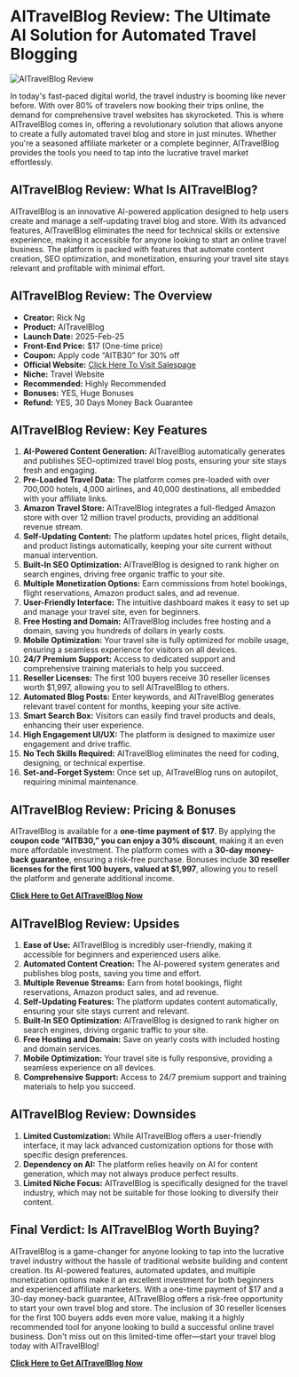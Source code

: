 # AITravelBlog Review: The Ultimate AI Solution for Automated Travel Blogging

![AITravelBlog Review](https://github.com/user-attachments/assets/4ec50d08-9707-4672-9333-8da895137112)


In today's fast-paced digital world, the travel industry is booming like never before. With over 80% of travelers now booking their trips online, the demand for comprehensive travel websites has skyrocketed. This is where AITravelBlog comes in, offering a revolutionary solution that allows anyone to create a fully automated travel blog and store in just minutes. Whether you're a seasoned affiliate marketer or a complete beginner, AITravelBlog provides the tools you need to tap into the lucrative travel market effortlessly.

## AITravelBlog Review: What Is AITravelBlog?

AITravelBlog is an innovative AI-powered application designed to help users create and manage a self-updating travel blog and store. With its advanced features, AITravelBlog eliminates the need for technical skills or extensive experience, making it accessible for anyone looking to start an online travel business. The platform is packed with features that automate content creation, SEO optimization, and monetization, ensuring your travel site stays relevant and profitable with minimal effort.

## AITravelBlog Review: The Overview

- **Creator:** Rick Ng
- **Product:** AITravelBlog
- **Launch Date:** 2025-Feb-25
- **Front-End Price:** $17 (One-time price)
- **Coupon:** Apply code “AITB30” for 30% off
- **Official Website:** [Click Here To Visit Salespage](https://bit.ly/4iwJQKh)
- **Niche:** Travel Website
- **Recommended:** Highly Recommended
- **Bonuses:** YES, Huge Bonuses
- **Refund:** YES, 30 Days Money Back Guarantee

## AITravelBlog Review: Key Features

1. **AI-Powered Content Generation:** AITravelBlog automatically generates and publishes SEO-optimized travel blog posts, ensuring your site stays fresh and engaging.
2. **Pre-Loaded Travel Data:** The platform comes pre-loaded with over 700,000 hotels, 4,000 airlines, and 40,000 destinations, all embedded with your affiliate links.
3. **Amazon Travel Store:** AITravelBlog integrates a full-fledged Amazon store with over 12 million travel products, providing an additional revenue stream.
4. **Self-Updating Content:** The platform updates hotel prices, flight details, and product listings automatically, keeping your site current without manual intervention.
5. **Built-In SEO Optimization:** AITravelBlog is designed to rank higher on search engines, driving free organic traffic to your site.
6. **Multiple Monetization Options:** Earn commissions from hotel bookings, flight reservations, Amazon product sales, and ad revenue.
7. **User-Friendly Interface:** The intuitive dashboard makes it easy to set up and manage your travel site, even for beginners.
8. **Free Hosting and Domain:** AITravelBlog includes free hosting and a domain, saving you hundreds of dollars in yearly costs.
9. **Mobile Optimization:** Your travel site is fully optimized for mobile usage, ensuring a seamless experience for visitors on all devices.
10. **24/7 Premium Support:** Access to dedicated support and comprehensive training materials to help you succeed.
11. **Reseller Licenses:** The first 100 buyers receive 30 reseller licenses worth $1,997, allowing you to sell AITravelBlog to others.
12. **Automated Blog Posts:** Enter keywords, and AITravelBlog generates relevant travel content for months, keeping your site active.
13. **Smart Search Box:** Visitors can easily find travel products and deals, enhancing their user experience.
14. **High Engagement UI/UX:** The platform is designed to maximize user engagement and drive traffic.
15. **No Tech Skills Required:** AITravelBlog eliminates the need for coding, designing, or technical expertise.
16. **Set-and-Forget System:** Once set up, AITravelBlog runs on autopilot, requiring minimal maintenance.

## AITravelBlog Review: Pricing & Bonuses

AITravelBlog is available for a **one-time payment of $17**. By applying the **coupon code “AITB30,” you can enjoy a 30% discount**, making it an even more affordable investment. The platform comes with a **30-day money-back guarantee**, ensuring a risk-free purchase. Bonuses include **30 reseller licenses for the first 100 buyers, valued at $1,997**, allowing you to resell the platform and generate additional income.

**[Click Here to Get AITravelBlog Now](https://bit.ly/4iwJQKh)**

## AITravelBlog Review: Upsides

1. **Ease of Use:** AITravelBlog is incredibly user-friendly, making it accessible for beginners and experienced users alike.
2. **Automated Content Creation:** The AI-powered system generates and publishes blog posts, saving you time and effort.
3. **Multiple Revenue Streams:** Earn from hotel bookings, flight reservations, Amazon product sales, and ad revenue.
4. **Self-Updating Features:** The platform updates content automatically, ensuring your site stays current and relevant.
5. **Built-In SEO Optimization:** AITravelBlog is designed to rank higher on search engines, driving organic traffic to your site.
6. **Free Hosting and Domain:** Save on yearly costs with included hosting and domain services.
7. **Mobile Optimization:** Your travel site is fully responsive, providing a seamless experience on all devices.
8. **Comprehensive Support:** Access to 24/7 premium support and training materials to help you succeed.

## AITravelBlog Review: Downsides

1. **Limited Customization:** While AITravelBlog offers a user-friendly interface, it may lack advanced customization options for those with specific design preferences.
2. **Dependency on AI:** The platform relies heavily on AI for content generation, which may not always produce perfect results.
3. **Limited Niche Focus:** AITravelBlog is specifically designed for the travel industry, which may not be suitable for those looking to diversify their content.


## Final Verdict: Is AITravelBlog Worth Buying?

AITravelBlog is a game-changer for anyone looking to tap into the lucrative travel industry without the hassle of traditional website building and content creation. Its AI-powered features, automated updates, and multiple monetization options make it an excellent investment for both beginners and experienced affiliate marketers. With a one-time payment of $17 and a 30-day money-back guarantee, AITravelBlog offers a risk-free opportunity to start your own travel blog and store. The inclusion of 30 reseller licenses for the first 100 buyers adds even more value, making it a highly recommended tool for anyone looking to build a successful online travel business. Don't miss out on this limited-time offer—start your travel blog today with AITravelBlog!

**[Click Here to Get AITravelBlog Now](https://bit.ly/4iwJQKh)**
